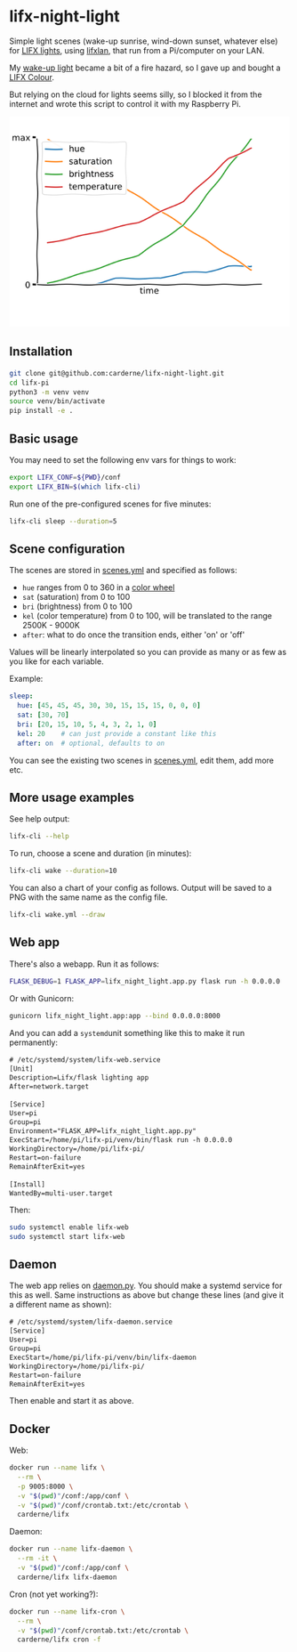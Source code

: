 # lifx-night-light
Simple light scenes (wake-up sunrise, wind-down sunset, whatever else) for [LIFX lights](https://www.lifx.com/),
using [lifxlan](https://github.com/mclarkk/lifxlan),
that run from a Pi/computer on your LAN.

My [wake-up light](https://rdrn.me/wake-up-light/) became a bit of a fire hazard,
so I gave up and bought a [LIFX Colour](https://lifxshop.co.uk/products/lifx-colour-e27).

But relying on the cloud for lights seems silly, so I blocked it from the internet
and wrote this script to control it with my Raspberry Pi.

![Colour curve](./wake.png)

## Installation
```bash
git clone git@github.com:carderne/lifx-night-light.git
cd lifx-pi
python3 -m venv venv
source venv/bin/activate
pip install -e .
```

## Basic usage
You may need to set the following env vars for things to work:
```bash
export LIFX_CONF=${PWD}/conf
export LIFX_BIN=$(which lifx-cli)
```

Run one of the pre-configured scenes for five minutes:
```bash
lifx-cli sleep --duration=5
```

## Scene configuration
The scenes are stored in [scenes.yml](scenes.yml) and specified as follows:
- `hue` ranges from 0 to 360 in a [color wheel](https://upload.wikimedia.org/wikipedia/commons/a/ad/HueScale.svg)
- `sat` (saturation) from 0 to 100
- `bri` (brightness) from 0 to 100
- `kel` (color temperature) from 0 to 100, will be translated to the range 2500K - 9000K
- `after`: what to do once the transition ends, either 'on' or 'off'

Values will be linearly interpolated so you can provide as many or as few as you like for each variable.

Example:
```yaml
sleep:
  hue: [45, 45, 45, 30, 30, 15, 15, 15, 0, 0, 0]
  sat: [30, 70]
  bri: [20, 15, 10, 5, 4, 3, 2, 1, 0]
  kel: 20    # can just provide a constant like this
  after: on  # optional, defaults to on
```

You can see the existing two scenes in [scenes.yml](scenes.yml), edit them, add more etc.

## More usage examples
See help output:
```bash
lifx-cli --help
```

To run, choose a scene and duration (in minutes):
```bash
lifx-cli wake --duration=10
```

You can also a chart of your config as follows. Output will be saved to a PNG with the same name as the config file.
```bash
lifx-cli wake.yml --draw
```

## Web app
There's also a webapp.
Run it as follows:
```bash
FLASK_DEBUG=1 FLASK_APP=lifx_night_light.app.py flask run -h 0.0.0.0
```

Or with Gunicorn:
```bash
gunicorn lifx_night_light.app:app --bind 0.0.0.0:8000
```

And you can add a `systemd`unit something like this to make it run permanently:
```systemd
# /etc/systemd/system/lifx-web.service
[Unit]
Description=Lifx/flask lighting app
After=network.target

[Service]
User=pi
Group=pi
Environment="FLASK_APP=lifx_night_light.app.py"
ExecStart=/home/pi/lifx-pi/venv/bin/flask run -h 0.0.0.0
WorkingDirectory=/home/pi/lifx-pi/
Restart=on-failure
RemainAfterExit=yes

[Install]
WantedBy=multi-user.target
```

Then:
```bash
sudo systemctl enable lifx-web
sudo systemctl start lifx-web
```

## Daemon
The web app relies on [daemon.py](daemon.py). You should make a systemd service for this as well.
Same instructions as above but change these lines (and give it a different name as shown):
```systemd
# /etc/systemd/system/lifx-daemon.service
[Service]
User=pi
Group=pi
ExecStart=/home/pi/lifx-pi/venv/bin/lifx-daemon
WorkingDirectory=/home/pi/lifx-pi/
Restart=on-failure
RemainAfterExit=yes
```

Then enable and start it as above.

## Docker
Web:
```bash
docker run --name lifx \
  --rm \
  -p 9005:8000 \
  -v "$(pwd)"/conf:/app/conf \
  -v "$(pwd)"/conf/crontab.txt:/etc/crontab \
  carderne/lifx
```

Daemon:
```bash
docker run --name lifx-daemon \
  --rm -it \
  -v "$(pwd)"/conf:/app/conf \
  carderne/lifx lifx-daemon
```

Cron (not yet working?):
```bash
docker run --name lifx-cron \
  --rm \
  -v "$(pwd)"/conf/crontab.txt:/etc/crontab \
  carderne/lifx cron -f
```
